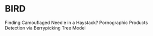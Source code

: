 # BIRD
Finding Camouflaged Needle in a Haystack? Pornographic Products Detection via Berrypicking Tree Model
